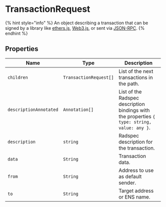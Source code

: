 # TransactionRequest

{% hint style="info" %}
An object describing a transaction that can be signed by a library like [ethers.js](https://docs.ethers.io/v5/), [Web3.js](https://web3js.readthedocs.io/en/1.0/), or sent via [JSON-RPC](https://eips.ethereum.org/EIPS/eip-1474).
{% endhint %}

## Properties

| Name                   | Type                   | Description                                                                                  |
| ---------------------- | ---------------------- | -------------------------------------------------------------------------------------------- |
| `children`             | `TransactionRequest[]` | List of the next transactions in the path.                                                   |
| `descriptionAnnotated` | `Annotation[]`         | List of the Radspec description bindings with the properties `{ type: string, value: any }`. |
| `description`          | `string`               | Radspec description for the transaction.                                                     |
| `data`                 | `String`               | Transaction data.                                                                            |
| `from`                 | `String`               | Address to use as default sender.                                                            |
| `to`                   | `String`               | Target address or ENS name.                                                                  |
